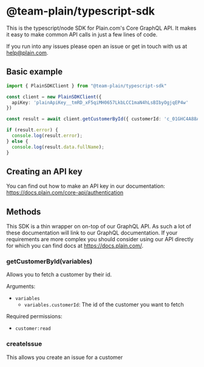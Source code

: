 # @team-plain/typescript-sdk

This is the typescript/node SDK for Plain.com's Core GraphQL API.  It makes it easy to make common API calls in just a few lines of code.

If you run into any issues please open an issue or get in touch with us at help@plain.com.

## Basic example

```ts
import { PlainSDKClient } from "@team-plain/typescript-sdk"

const client = new PlainSDKClient({
  apiKey: 'plainApiKey__tmRD_xF5qiMH0657LkbLCC1maN4hLsBIbyOgjqEP4w'
})

const result = await client.getCustomerById({ customerId: 'c_01GHC4A88A9D49Q30AAWR3BN7P' });

if (result.error) {
  console.log(result.error);        
} else {
  console.log(result.data.fullName);
}
```

## Creating an API key
You can find out how to make an API key in our documentation: https://docs.plain.com/core-api/authentication


## Methods

This SDK is a thin wrapper on on-top of our GraphQL API. As such a lot of these documentation will link to our GraphQL documentation. If your requirements are more complex you should consider using our API directly for which you can find docs at https://docs.plain.com/. 

### getCustomerById(variables)
Allows you to fetch a customer by their id.

Arguments:
  - `variables`
    - `variables.customerId`: The id of the customer you want to fetch

Required permissions:
- `customer:read`

### createIssue
This allows you create an issue for a customer